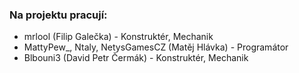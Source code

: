 ### Na projektu pracují:
- mrlool (Filip Galečka) - Konstruktér, Mechanik
- MattyPew_, Ntaly, NetysGamesCZ (Matěj Hlávka) - Programátor
- Blbouni3 (David Petr Čermák) - Konstruktér, Mechanik
